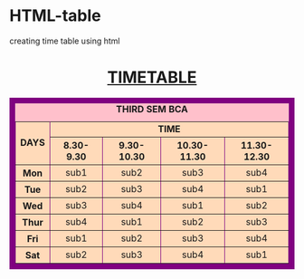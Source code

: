 # HTML-table
creating time table using html
<html>
<head>
<title>table tag</title>
</head>
<body>
<h1><center><u>TIMETABLE</u></center></h1>
<table border="10" bordercolor="purple" bgcolor="pink" cellspacing="2" cellpadding="10" align="center">
<caption><b>THIRD SEM BCA</b></caption>
<tr bgcolor="peachpuff">
<td rowspan="2"><b>DAYS</b></td>
<td colspan="4" align="center"><b>TIME</b></td>
</tr>
<tr bgcolor="peachpuff" align="center">
<th>8.30-9.30</th>
<th>9.30-10.30</th>
<th>10.30-11.30</th>
<th>11.30-12.30</th>
</tr>
<tr bgcolor="peachpuff" align="center">
<th>Mon</th>
<td>sub1</td>
<td>sub2</td>
<td>sub3</td>
<td>sub4</td>
</tr>
<tr bgcolor="peachpuff" align="center">
<th>Tue</th>
<td>sub2</td>
<td>sub3</td>
<td>sub4</td>
<td>sub1</td>
</tr>
<tr bgcolor="peachpuff" align="center">
<th>Wed</th>
<td>sub3</td>
<td>sub4</td>
<td>sub1</td>
<td>sub2</td>
</tr>
<tr bgcolor="peachpuff" align="center">
<th>Thur</th>
<td>sub4</td>
<td>sub1</td>
<td>sub2</td>
<td>sub3</td>
</tr>
<tr bgcolor="peachpuff" align="center">
<th>Fri</th>
<td>sub1</td>
<td>sub2</td>
<td>sub3</td>
<td>sub4</td>
</tr>
<tr bgcolor="peachpuff" align="center">
<th>Sat</th>
<td>sub2</td>
<td>sub3</td>
<td>sub4</td>
<td>sub1</td>
</tr>
</table>
</center>
</body>
</html>
